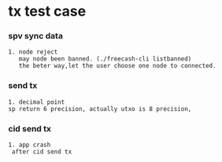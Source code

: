 # tx test case


### spv sync data
```
1. node reject 
   may node been banned. (./freecash-cli listbanned) 
   the beter way,let the user choose one node to connected.
```


### send tx 
```
1. decimal point
sp return 6 precision, actually utxo is 8 precision,    
```



### cid send tx
```
1. app crash
 after cid send tx 
```

